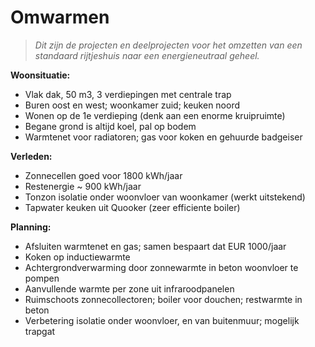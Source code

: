 # Omwarmen

> *Dit zijn de projecten en deelprojecten voor het omzetten van
> een standaard rijtjeshuis naar een energieneutraal geheel.*

**Woonsituatie:**

  * Vlak dak, 50 m3, 3 verdiepingen met centrale trap
  * Buren oost en west; woonkamer zuid; keuken noord
  * Wonen op de 1e verdieping (denk aan een enorme kruipruimte)
  * Begane grond is altijd koel, pal op bodem
  * Warmtenet voor radiatoren; gas voor koken en gehuurde badgeiser

**Verleden:**

  * Zonnecellen goed voor 1800 kWh/jaar
  * Restenergie ~ 900 kWh/jaar
  * Tonzon isolatie onder woonvloer van woonkamer (werkt uitstekend)
  * Tapwater keuken uit Quooker (zeer efficiente boiler)

**Planning:**

  * Afsluiten warmtenet en gas; samen bespaart dat EUR 1000/jaar
  * Koken op inductiewarmte
  * Achtergrondverwarming door zonnewarmte in beton woonvloer te pompen
  * Aanvullende warmte per zone uit infraroodpanelen
  * Ruimschoots zonnecollectoren; boiler voor douchen; restwarmte in beton
  * Verbetering isolatie onder woonvloer, en van buitenmuur; mogelijk trapgat

